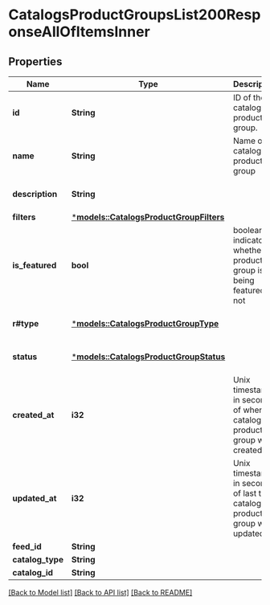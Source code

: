# CatalogsProductGroupsList200ResponseAllOfItemsInner

## Properties
Name | Type | Description | Notes
------------ | ------------- | ------------- | -------------
**id** | **String** | ID of the catalog product group. | 
**name** | **String** | Name of catalog product group | [optional] [default to None]
**description** | **String** |  | [optional] [default to None]
**filters** | [***models::CatalogsProductGroupFilters**](CatalogsProductGroupFilters.md) |  | 
**is_featured** | **bool** | boolean indicator of whether the product group is being featured or not | [optional] [default to None]
**r#type** | [***models::CatalogsProductGroupType**](CatalogsProductGroupType.md) |  | [optional] [default to None]
**status** | [***models::CatalogsProductGroupStatus**](CatalogsProductGroupStatus.md) |  | [optional] [default to None]
**created_at** | **i32** | Unix timestamp in seconds of when catalog product group was created. | [optional] [default to None]
**updated_at** | **i32** | Unix timestamp in seconds of last time catalog product group was updated. | [optional] [default to None]
**feed_id** | **String** |  | 
**catalog_type** | **String** |  | 
**catalog_id** | **String** |  | 

[[Back to Model list]](../README.md#documentation-for-models) [[Back to API list]](../README.md#documentation-for-api-endpoints) [[Back to README]](../README.md)


